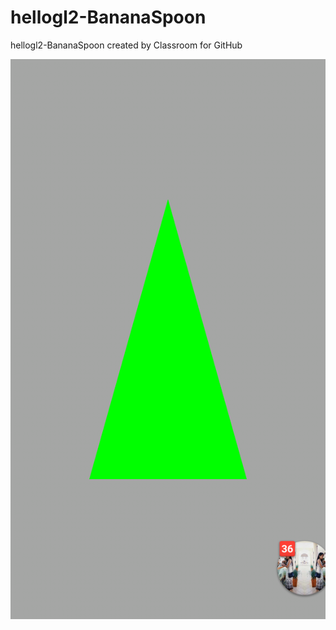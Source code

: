 # hellogl2-BananaSpoon
hellogl2-BananaSpoon created by Classroom for GitHub


![alt tag](https://github.com/DeLaSalleUniversity-Manila/hellogl2-BananaSpoon/blob/master/device-2015-12-07-155808.png)
